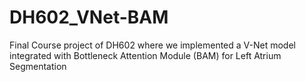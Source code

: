 # DH602_VNet-BAM
Final Course project of DH602 where we implemented a V-Net model integrated with Bottleneck Attention Module (BAM) for Left Atrium Segmentation
